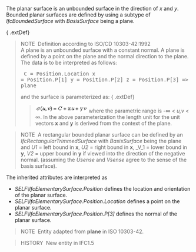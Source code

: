 The planar surface is an unbounded surface in the direction of _x_ and _y_. Bounded planar surfaces are defined by using a subtype of _IfcBoundedSurface_ with _BasisSurface_ being a plane.

{ .extDef}
> NOTE&nbsp; Definition according to ISO/CD 10303-42:1992  
> A plane is an unbounded surface with a constant normal. A plane is defined by a point on the plane and the normal direction to the plane. The data is to be interpreted as follows: <pre>
   C = Position.Location
   x = Position.P[1]
   y = Position.P[2]
   z = Position.P[3] =&gt; normal to plane
</pre> and the surface is parameterized as: 
{ .extDef}
>> ![formula](../../../../../../figures/ifcplane-math1.gif.gif)
>  where the parametric range is -&infin; &lt; _u,v_ &lt; &infin;. In the above parameterization the length unit for the unit vectors **x** and **y** is derived from the context of the plane.

> NOTE&nbsp; A rectangular bounded planar surface can be defined by an _IfcRectangularTrimmedSurface_ with _BasisSurface_ being the plane and _U1_ = left bound in **x**, _U2_ = right bound in **x**, _V_1 = lower bound in **y**, _V2_ = upper bound in **y** if viewed into the direction of the negative normal. (assuming the _Usense_ and _Vsense_ agree to the sense of the basis surface).

The inherited attributes are interpreted as

* _SELF\IfcElementarySurface.Position_ defines the location and orientation of the planar surface.
* _SELF\IfcElementarySurface.Position.Location_ defines a point on the planar surface.
* _SELF\IfcElementarySurface.Position.P[3]_ defines the normal of the planar surface.

> NOTE&nbsp; Entity adapted from **plane** in ISO 10303-42.

> HISTORY&nbsp; New entity in IFC1.5